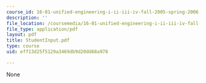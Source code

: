 ```yaml
---
course_id: 16-01-unified-engineering-i-ii-iii-iv-fall-2005-spring-2006
description: ''
file_location: /coursemedia/16-01-unified-engineering-i-ii-iii-iv-fall-2005-spring-2006/eff13d25f5129a3469db9d20dd68a978_StudentInput.pdf
file_type: application/pdf
layout: pdf
title: StudentInput.pdf
type: course
uid: eff13d25f5129a3469db9d20dd68a978

---
```

None